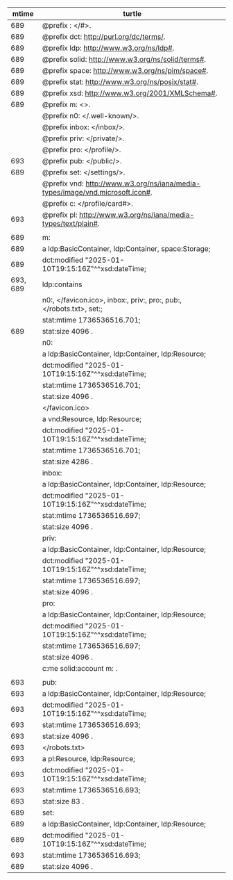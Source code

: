 | mtime | turtle |
|---|---|
|	689	|	@prefix : </#>.	|
|	689	|	@prefix dct: <http://purl.org/dc/terms/>.	|
|	689	|	@prefix ldp: <http://www.w3.org/ns/ldp#>.	|
|	689	|	@prefix solid: <http://www.w3.org/ns/solid/terms#>.	|
|	689	|	@prefix space: <http://www.w3.org/ns/pim/space#>.	|
|	689	|	@prefix stat: <http://www.w3.org/ns/posix/stat#>.	|
|	689	|	@prefix xsd: <http://www.w3.org/2001/XMLSchema#>.	|
|	689	|	@prefix m: <>.	|
|		|	@prefix n0: </.well-known/>.	|
|		|	@prefix inbox: </inbox/>.	|
|		|	@prefix priv: </private/>.	|
|		|	@prefix pro: </profile/>.	|
|	693	|	@prefix pub: </public/>.	|
|	689	|	@prefix set: </settings/>.	|
|		|	@prefix vnd: <http://www.w3.org/ns/iana/media-types/image/vnd.microsoft.icon#>.	|
|		|	@prefix c: </profile/card#>.	|
|	693	|	@prefix pl: <http://www.w3.org/ns/iana/media-types/text/plain#>.	|
|		|		|
|	689	|	m:	|
|	689	|	    a ldp:BasicContainer, ldp:Container, space:Storage;	|
|	689	|	    dct:modified "2025-01-10T19:15:16Z"^^xsd:dateTime;	|
|	693, 689	|	    ldp:contains	|
|		|	    n0:, </favicon.ico>, inbox:, priv:, pro:, pub:, </robots.txt>, set:;	|
|		|	    stat:mtime 1736536516.701;	|
|	689	|	    stat:size 4096 .	|
|		|	n0:	|
|		|	    a ldp:BasicContainer, ldp:Container, ldp:Resource;	|
|		|	    dct:modified "2025-01-10T19:15:16Z"^^xsd:dateTime;	|
|		|	    stat:mtime 1736536516.701;	|
|		|	    stat:size 4096 .	|
|		|	</favicon.ico>	|
|		|	    a vnd:Resource, ldp:Resource;	|
|		|	    dct:modified "2025-01-10T19:15:16Z"^^xsd:dateTime;	|
|		|	    stat:mtime 1736536516.701;	|
|		|	    stat:size 4286 .	|
|		|	inbox:	|
|		|	    a ldp:BasicContainer, ldp:Container, ldp:Resource;	|
|		|	    dct:modified "2025-01-10T19:15:16Z"^^xsd:dateTime;	|
|		|	    stat:mtime 1736536516.697;	|
|		|	    stat:size 4096 .	|
|		|	priv:	|
|		|	    a ldp:BasicContainer, ldp:Container, ldp:Resource;	|
|		|	    dct:modified "2025-01-10T19:15:16Z"^^xsd:dateTime;	|
|		|	    stat:mtime 1736536516.697;	|
|		|	    stat:size 4096 .	|
|		|	pro:	|
|		|	    a ldp:BasicContainer, ldp:Container, ldp:Resource;	|
|		|	    dct:modified "2025-01-10T19:15:16Z"^^xsd:dateTime;	|
|		|	    stat:mtime 1736536516.697;	|
|		|	    stat:size 4096 .	|
|		|	c:me solid:account m: .	|
|		|		|
|	693	|	pub:	|
|	693	|	    a ldp:BasicContainer, ldp:Container, ldp:Resource;	|
|	693	|	    dct:modified "2025-01-10T19:15:16Z"^^xsd:dateTime;	|
|	693	|	    stat:mtime 1736536516.693;	|
|	693	|	    stat:size 4096 .	|
|	693	|	</robots.txt>	|
|	693	|	    a pl:Resource, ldp:Resource;	|
|	693	|	    dct:modified "2025-01-10T19:15:16Z"^^xsd:dateTime;	|
|	693	|	    stat:mtime 1736536516.693;	|
|	693	|	    stat:size 83 .	|
|	689	|	set:	|
|	689	|	    a ldp:BasicContainer, ldp:Container, ldp:Resource;	|
|	689	|	    dct:modified "2025-01-10T19:15:16Z"^^xsd:dateTime;	|
|	693	|	    stat:mtime 1736536516.693;	|
|	689	|	    stat:size 4096 .	|

